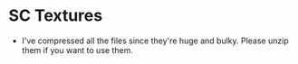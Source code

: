 # SC Textures
 - I've compressed all the files since they're huge and bulky. Please unzip them if you want to use them.
